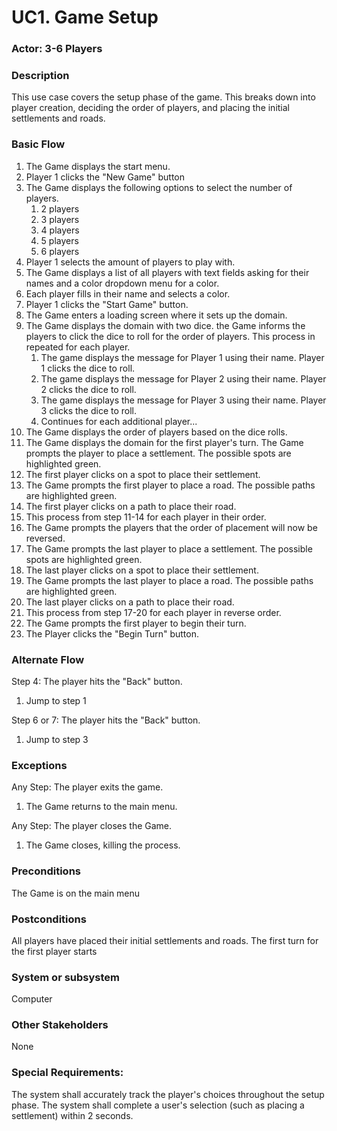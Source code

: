 # UC1. Game Setup

### Actor: 3-6 Players

### Description
This use case covers the setup phase of the game. This breaks down into player creation, deciding the order of players, and placing the initial settlements and roads.

### Basic Flow
1. The Game displays the start menu. 
2. Player 1 clicks the "New Game" button 
3. The Game displays the following options to select the number of players. 
   1. 2 players
   2. 3 players
   3. 4 players
   4. 5 players
   5. 6 players
4. Player 1 selects the amount of players to play with. 
5. The Game displays a list of all players with text fields asking for their names and a color dropdown menu for a color. 
6. Each player fills in their name and selects a color. 
7. Player 1 clicks the "Start Game" button. 
8. The Game enters a loading screen where it sets up the domain. 
9. The Game displays the domain with two dice. the Game informs the players to click the dice to roll for the order of players. This process in repeated for each player.
   1. The game displays the message for Player 1 using their name. Player 1 clicks the dice to roll.
   2. The game displays the message for Player 2 using their name. Player 2 clicks the dice to roll.
   3. The game displays the message for Player 3 using their name. Player 3 clicks the dice to roll.
   4. Continues for each additional player...
10. The Game displays the order of players based on the dice rolls. 
11. The Game displays the domain for the first player's turn. The Game prompts the player to place a settlement. The possible spots are highlighted green. 
12. The first player clicks on a spot to place their settlement. 
13. The Game prompts the first player to place a road. The possible paths are highlighted green.
14. The first player clicks on a path to place their road. 
15. This process from step 11-14 for each player in their order. 
16. The Game prompts the players that the order of placement will now be reversed. 
17. The Game prompts the last player to place a settlement. The possible spots are highlighted green. 
18. The last player clicks on a spot to place their settlement. 
19. The Game prompts the last player to place a road. The possible paths are highlighted green. 
20. The last player clicks on a path to place their road. 
21. This process from step 17-20 for each player in reverse order. 
22. The Game prompts the first player to begin their turn. 
23. The Player clicks the "Begin Turn" button.

### Alternate Flow
Step 4: The player hits the "Back" button.
1. Jump to step 1

Step 6 or 7: The player hits the "Back" button.
1. Jump to step 3

### Exceptions
Any Step: The player exits the game.
1. The Game returns to the main menu.

Any Step: The player closes the Game.
1. The Game closes, killing the process.
### Preconditions
The Game is on the main menu

### Postconditions
All players have placed their initial settlements and roads.
The first turn for the first player starts

### System or subsystem
Computer

### Other Stakeholders
None

### Special Requirements:
The system shall accurately track the player's choices throughout the setup phase.
The system shall complete a user's selection (such as placing a settlement) within 2 seconds.


